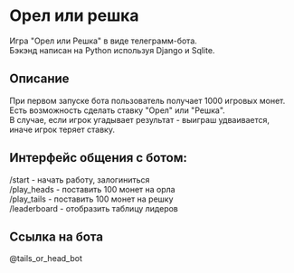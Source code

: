 # Орел или решка
Игра "Орел или Решка" в виде телеграмм-бота.  
Бэкэнд написан на Python используя Django и Sqlite.

## Описание
При первом запуске бота пользователь получает 1000 игровых монет.  
Есть возможность сделать ставку "Орел" или "Решка".  
В случае, если игрок угадывает результат - выиграш удваивается, иначе игрок теряет ставку.

## Интерфейс общения с ботом:
/start - начать работу, залогиниться  
/play_heads - поставить 100 монет на орла  
/play_tails - поставить 100 монет на решку  
/leaderboard - отобразить таблицу лидеров

## Ссылка на бота 
@tails_or_head_bot